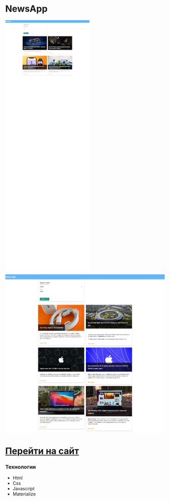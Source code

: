 # NewsApp
![Иллюстрация к проекту](https://github.com/Dramat1st/NewsApp/blob/main/img/NewsApp-Screen1.png)
![Иллюстрация к проекту](https://github.com/Dramat1st/NewsApp/blob/main/img/NewsApp-Screen2.png)

# [Перейти на сайт](https://dramat1st.github.io/NewsApp/)

### Технологии
- Html
- Css
- Javascript
- Materialize
